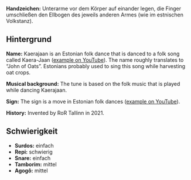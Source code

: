 **Handzeichen:** Unterarme vor dem Körper auf einander legen, die Finger
umschließen den Ellbogen des jeweils anderen Armes (wie im estnischen
Volkstanz).

## Hintergrund

**Name:** Kaerajaan is an Estonian folk dance that is danced to a folk song
called Kaera-Jaan ([example on
YouTube](https://www.youtube.com/watch?v=5BKoS9CfQPA)). The name roughly
translates to “John of Oats”. Estonians probably used to sing this song while
harvesting oat crops.

**Musical background:** The tune is based on the folk music that is played while
dancing Kaerajaan.

**Sign:** The sign is a move in Estonian folk dances ([example on
YouTube](https://youtu.be/-udR34x2aTM?t=4)).

**History:** Invented by RoR Tallinn in 2021.

## Schwierigkeit

* **Surdos:** einfach
* **Repi:** schwierig
* **Snare:** einfach
* **Tamborim:** mittel
* **Agogô:** mittel
